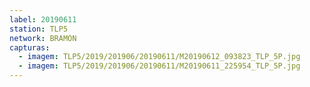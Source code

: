 ```yaml
---
label: 20190611
station: TLP5
network: BRAMON
capturas:
  - imagem: TLP5/2019/201906/20190611/M20190612_093823_TLP_5P.jpg
  - imagem: TLP5/2019/201906/20190611/M20190611_225954_TLP_5P.jpg
---
```

